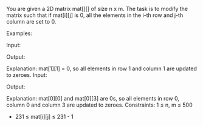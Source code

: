 You are given a 2D matrix mat[][] of size n x m. The task is to modify the matrix such that if mat[i][j] is 0, all the elements in the i-th row and j-th column are set to 0.

Examples:

Input: 
    
Output: 
    
Explanation: mat[1][1] = 0, so all elements in row 1 and column 1 are updated to zeroes.
Input: 
    
Output: 
    
Explanation: mat[0][0] and mat[0][3] are 0s, so all elements in row 0, column 0 and column 3 are updated to zeroes.
Constraints:
1 ≤ n, m ≤ 500
- 231 ≤ mat[i][j] ≤ 231 - 1